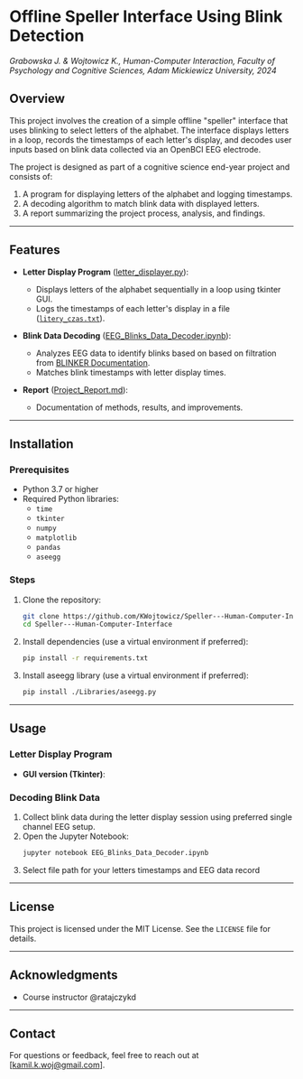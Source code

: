 
# Offline Speller Interface Using Blink Detection

_Grabowska J. & Wojtowicz K., Human-Computer Interaction, Faculty of Psychology and Cognitive Sciences, Adam Mickiewicz University, 2024_

## Overview
This project involves the creation of a simple offline "speller" interface that uses blinking to select letters of the alphabet. The interface displays letters in a loop, records the timestamps of each letter's display, and decodes user inputs based on blink data collected via an OpenBCI EEG electrode.

The project is designed as part of a cognitive science end-year project and consists of:
1. A program for displaying letters of the alphabet and logging timestamps.
2. A decoding algorithm to match blink data with displayed letters.
3. A report summarizing the project process, analysis, and findings.

---

## Features
- **Letter Display Program** ([letter_displayer.py](letter_displayer.py)):
  - Displays letters of the alphabet sequentially in a loop using tkinter GUI.
  - Logs the timestamps of each letter's display in a file ([`litery_czas.txt`](Data/litery_czas.txt)).

- **Blink Data Decoding** ([EEG_Blinks_Data_Decoder.ipynb](EEG_Blinks_Data_Decoder.ipynb)):
  - Analyzes EEG data to identify blinks based on based on filtration from [BLINKER Documentation](https://vislab.github.io/EEG-Blinks/).
  - Matches blink timestamps with letter display times.

- **Report** ([Project_Report.md](Project_Report.md)):
  - Documentation of methods, results, and improvements.

---

## Installation
### Prerequisites
- Python 3.7 or higher
- Required Python libraries:
  - `time`
  - `tkinter`
  - `numpy`
  - `matplotlib`
  - `pandas`
  - `aseegg`

### Steps
1. Clone the repository:
   ```bash
   git clone https://github.com/KWojtowicz/Speller---Human-Computer-Interface.git
   cd Speller---Human-Computer-Interface
   ```
2. Install dependencies (use a virtual environment if preferred):
   ```bash
   pip install -r requirements.txt
   ```
2. Install aseegg library (use a virtual environment if preferred):
    ```bash
   pip install ./Libraries/aseegg.py
   ```
---

## Usage
### Letter Display Program


- **GUI version (Tkinter)**:



### Decoding Blink Data
1. Collect blink data during the letter display session using preferred single channel EEG setup.
2. Open the Jupyter Notebook:
   ```bash
   jupyter notebook EEG_Blinks_Data_Decoder.ipynb
   ```
3. Select file path for your letters timestamps and EEG data record

---


## License
This project is licensed under the MIT License. See the `LICENSE` file for details.

---

## Acknowledgments
- Course instructor @ratajczykd

---

## Contact
For questions or feedback, feel free to reach out at [kamil.k.woj@gmail.com].
